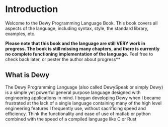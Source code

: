 # Introduction

Welcome to the Dewy Programming Language Book. This book covers all aspects of the language, including syntax, style, the standard library, examples, etc. 

**Please note that this book and the language are still VERY work in progress. The book is still missing many chapters, and there is currently no complete functioning implementation of the language.** Feel free to check back later, or pester the author about progress**

## What is Dewy

The Dewy Programming Language (also called DewySpeak or simply Dewy) is a simple yet powerful general purpose language designed with engineering applications in mind. I began developing Dewy when I became frustrated at the lack of a single language containing many of the high level engineering features I frequently use, without sacrificing speed and efficiency. Think the functionality and ease of use of matlab or python combined with the speed of a compiled language like C or Rust